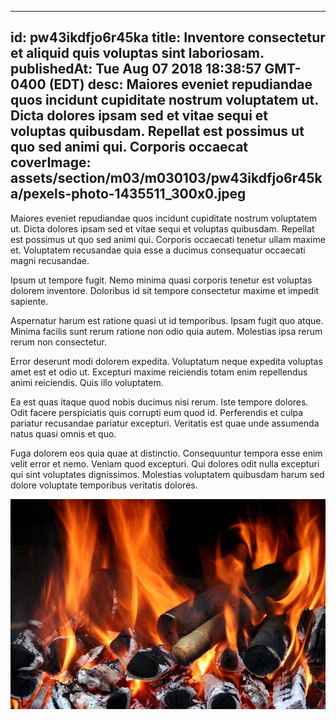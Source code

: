 
---
id: pw43ikdfjo6r45ka
title: Inventore consectetur et aliquid quis voluptas sint laboriosam.
publishedAt: Tue Aug 07 2018 18:38:57 GMT-0400 (EDT)
desc: Maiores eveniet repudiandae quos incidunt cupiditate nostrum voluptatem ut. Dicta dolores ipsam sed et vitae sequi et voluptas quibusdam. Repellat est possimus ut quo sed animi qui. Corporis occaecat
coverImage: assets/section/m03/m030103/pw43ikdfjo6r45ka/pexels-photo-1435511_300x0.jpeg
---




Maiores eveniet repudiandae quos incidunt cupiditate nostrum voluptatem ut. Dicta dolores ipsam sed et vitae sequi et voluptas quibusdam. Repellat est possimus ut quo sed animi qui. Corporis occaecati tenetur ullam maxime et. Voluptatem recusandae quia esse a ducimus consequatur occaecati magni recusandae.
 
Ipsum ut tempore fugit. Nemo minima quasi corporis tenetur est voluptas dolorem inventore. Doloribus id sit tempore consectetur maxime et impedit sapiente.
 
Aspernatur harum est ratione quasi ut id temporibus. Ipsam fugit quo atque. Minima facilis sunt rerum ratione non odio quia autem. Molestias ipsa rerum rerum non consectetur.


Error deserunt modi dolorem expedita. Voluptatum neque expedita voluptas amet est et odio ut. Excepturi maxime reiciendis totam enim repellendus animi reiciendis. Quis illo voluptatem.
 
Ea est quas itaque quod nobis ducimus nisi rerum. Iste tempore dolores. Odit facere perspiciatis quis corrupti eum quod id. Perferendis et culpa pariatur recusandae pariatur excepturi. Veritatis est quae unde assumenda natus quasi omnis et quo.
 
Fuga dolorem eos quia quae at distinctio. Consequuntur tempora esse enim velit error et nemo. Veniam quod excepturi. Qui dolores odit nulla excepturi qui sint voluptates dignissimos. Molestias voluptatem quibusdam harum sed dolore voluptate temporibus veritatis dolores.



![image from pexels.com](assets/section/m03/m030103/pw43ikdfjo6r45ka/pexels-photo-1435511.jpeg)


